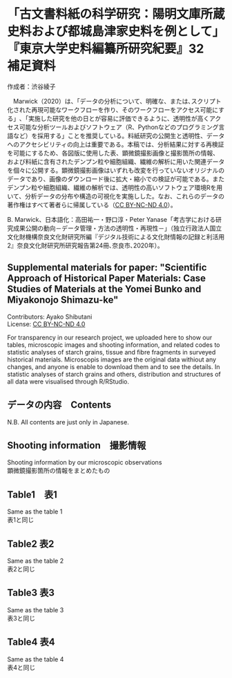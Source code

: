 # **「古文書料紙の科学研究：陽明文庫所蔵史料および都城島津家史料を例として」『東京大学史料編纂所研究紀要』32　補足資料**

作成者：渋谷綾子  

　Marwick（2020）は、「データの分析について、明確な、または､スクリプト化された再現可能なワークフローを作り、そのワークフローをアクセス可能にする」､「実施した研究を他の日とが容易に評価できるように、透明性が高くアクセス可能な分析ツールおよびソフトウェア（R、Pythonなどのプログラミング言語など）を採用する」ことを推奨している。料紙研究の公開生と透明性、データへのアクセシビリティの向上は重要である。本稿では、分析結果に対する再検証を可能にするため、各図版に使用した表、顕微鏡撮影画像と撮影箇所の情報、および料紙に含有されたデンプン粒や細胞組織、繊維の解析に用いた関連データを個々に公開する。顕微鏡撮影画像はいずれも改変を行っていないオリジナルのデータであり、画像のダウンロード後に拡大・縮小での検証が可能である。またデンプン粒や細胞組織、繊維の解析では、透明性の高いソフトウェア環境Rを用いて、分析データの分布や構造の可視化を実施しした。なお、これらのデータの著作権はすべて著者らに帰属している（[CC BY-NC-ND 4.0](https://creativecommons.org/licenses/by-nc-nd/4.0/deed.ja)）。  

B. Marwick、日本語化：高田祐一・野口淳・Peter Yanase「考古学における研究成果公開の動向－データ管理・方法の透明性・再現性－」（独立行政法人国立文化財機構奈良文化財研究所編『デジタル技術による文化財情報の記録と利活用2』奈良文化財研究所研究報告第24冊､奈良市､2020年）。  
</p>

## **Supplemental materials for paper: "Scientific Approach of Historical Paper Materials: Case Studies of Materials at the Yomei Bunko and Miyakonojo Shimazu-ke"**

Contributors: Ayako Shibutani  
License: [CC BY-NC-ND 4.0](https://creativecommons.org/licenses/by-nc-nd/4.0/deed.en)  

For transparency in our research project, we uploaded here to show our tables, microscopic images and shooting information, and related codes to statistic analyses of starch grains, tissue and fibre fragments in surveyed historical materials. Microscopis images are the original data withiout any changes, and anyone is enable to download them and to see the details. In statistic analyses of starch grains and others, distribution and structures of all data were visualised through R/RStudio.  
</p>
</p>

## データの内容　Contents  

N.B. All contents are just only in Japanese.

## Shooting information　撮影情報  

Shooting information by our microscopic observations  
顕微鏡撮影箇所の情報をまとめたもの  

## Table1　表1

Same as the table 1  
表1と同じ

## Table2  表2

Same as the table 2  
表2と同じ  

## Table3  表3

Same as the table 3  
表3と同じ  

## Table4  表4

Same as the table 4  
表4と同じ  
